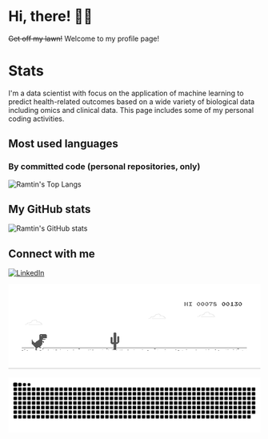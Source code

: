 # Hi, there! 👋🏻

~~Get off my lawn!~~ Welcome to my profile page!

# Stats

I'm a data scientist with focus on the application of machine learning to predict health-related outcomes based on a wide variety of biological data including omics and clinical data. This page includes some of my personal coding activities.

## Most used languages

### By committed code (personal repositories, only)

![Ramtin's Top Langs](https://github-readme-stats.vercel.app/api/top-langs/?username=ramtinz&langs_count=8&layout=compact&hide_title=true&hide_border=true&bg_color=ffffff00&text_color=666666)

## My GitHub stats

![Ramtin's GitHub stats](https://github-readme-stats.vercel.app/api?username=ramtinz&count_private=true&show_icons=true&hide_title=true&hide_border=true&bg_color=ffffff00&text_color=666666)

## Connect with me

[![LinkedIn](https://content.linkedin.com/content/dam/me/business/en-us/amp/brand-site/v2/bg/LI-Bug.svg.original.svg)](https://www.linkedin.com/in/rzm/)

![Dino](https://raw.githubusercontent.com/ramtinz/ramtinz/master/dino.gif)

![mycontribution](https://raw.githubusercontent.com/Platane/snk/output/github-contribution-grid-snake.svg)
